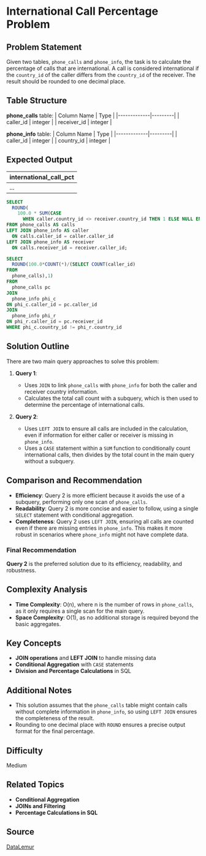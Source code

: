 # International Call Percentage Problem

## Problem Statement
Given two tables, `phone_calls` and `phone_info`, the task is to calculate the percentage of calls that are international. A call is considered international if the `country_id` of the caller differs from the `country_id` of the receiver. The result should be rounded to one decimal place.

## Table Structure
**phone_calls** table:
| Column Name | Type    |
|-------------|---------|
| caller_id   | integer |
| receiver_id | integer |

**phone_info** table:
| Column Name | Type    |
|-------------|---------|
| caller_id   | integer |
| country_id  | integer |

## Expected Output
| international_call_pct |
|------------------------|
| ...                    |

```sql
SELECT 
  ROUND(
    100.0 * SUM(CASE
      WHEN caller.country_id <> receiver.country_id THEN 1 ELSE NULL END)/COUNT(*) ,1) AS international_call_pct
FROM phone_calls AS calls
LEFT JOIN phone_info AS caller
  ON calls.caller_id = caller.caller_id
LEFT JOIN phone_info AS receiver
  ON calls.receiver_id = receiver.caller_id;
```

```sql
SELECT
  ROUND(100.0*COUNT(*)/(SELECT COUNT(caller_id)
FROM
  phone_calls),1)
FROM
  phone_calls pc
JOIN
  phone_info phi_c
ON phi_c.caller_id = pc.caller_id 
JOIN
  phone_info phi_r
ON phi_r.caller_id = pc.receiver_id 
WHERE phi_c.country_id != phi_r.country_id
```
## Solution Outline

There are two main query approaches to solve this problem:

1. **Query 1**:
   - Uses `JOIN` to link `phone_calls` with `phone_info` for both the caller and receiver country information.
   - Calculates the total call count with a subquery, which is then used to determine the percentage of international calls.

2. **Query 2**:
   - Uses `LEFT JOIN` to ensure all calls are included in the calculation, even if information for either caller or receiver is missing in `phone_info`.
   - Uses a `CASE` statement within a `SUM` function to conditionally count international calls, then divides by the total count in the main query without a subquery.

## Comparison and Recommendation

- **Efficiency**: Query 2 is more efficient because it avoids the use of a subquery, performing only one scan of `phone_calls`.
- **Readability**: Query 2 is more concise and easier to follow, using a single `SELECT` statement with conditional aggregation.
- **Completeness**: Query 2 uses `LEFT JOIN`, ensuring all calls are counted even if there are missing entries in `phone_info`. This makes it more robust in scenarios where `phone_info` might not have complete data.

### Final Recommendation
**Query 2** is the preferred solution due to its efficiency, readability, and robustness.

## Complexity Analysis
- **Time Complexity**: O(n), where n is the number of rows in `phone_calls`, as it only requires a single scan for the main query.
- **Space Complexity**: O(1), as no additional storage is required beyond the basic aggregates.

## Key Concepts
- **JOIN operations** and **LEFT JOIN** to handle missing data
- **Conditional Aggregation** with `CASE` statements
- **Division and Percentage Calculations** in SQL

## Additional Notes
- This solution assumes that the `phone_calls` table might contain calls without complete information in `phone_info`, so using `LEFT JOIN` ensures the completeness of the result.
- Rounding to one decimal place with `ROUND` ensures a precise output format for the final percentage.

## Difficulty
Medium

## Related Topics
- **Conditional Aggregation**
- **JOINs and Filtering**
- **Percentage Calculations in SQL**

## Source
[DataLemur](https://datalemur.com/questions/international-call-percentage)
